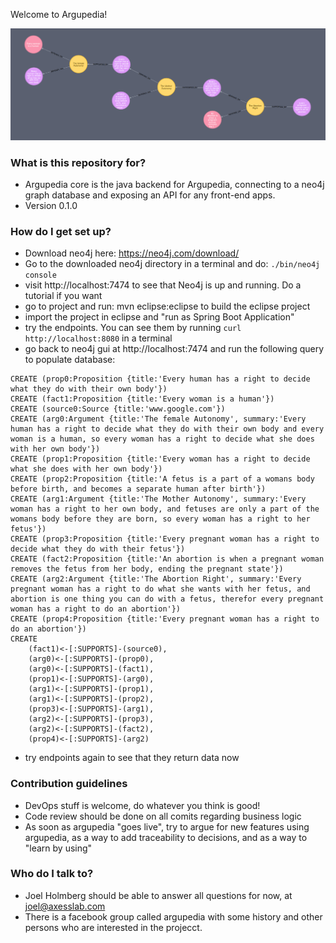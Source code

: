 Welcome to Argupedia!

![Argument modeled as nodes and relationships](dark_abortion.png?raw=true "Argupedia")

### What is this repository for? ###

* Argupedia core is the java backend for Argupedia, connecting to a neo4j graph database and exposing an API for any front-end apps. 
* Version 0.1.0

### How do I get set up? ###

* Download neo4j here: https://neo4j.com/download/ 
* Go to the downloaded neo4j directory in a terminal and do: ```./bin/neo4j console```
* visit http://localhost:7474 to see that Neo4j is up and running. Do a tutorial if you want
* go to project and run: mvn eclipse:eclipse to build the eclipse project
* import the project in eclipse and "run as Spring Boot Application"
* try the endpoints. You can see them by running ```curl http://localhost:8080``` in a terminal
* go back to neo4j gui at http://localhost:7474 and run the following query to populate database:
```
CREATE (prop0:Proposition {title:'Every human has a right to decide what they do with their own body'})
CREATE (fact1:Proposition {title:'Every woman is a human'})
CREATE (source0:Source {title:'www.google.com'})
CREATE (arg0:Argument {title:'The female Autonomy', summary:'Every human has a right to decide what they do with their own body and every woman is a human, so every woman has a right to decide what she does with her own body'})
CREATE (prop1:Proposition {title:'Every woman has a right to decide what she does with her own body'})
CREATE (prop2:Proposition {title:'A fetus is a part of a womans body before birth, and becomes a separate human after birth'})
CREATE (arg1:Argument {title:'The Mother Autonomy', summary:'Every woman has a right to her own body, and fetuses are only a part of the womans body before they are born, so every woman has a right to her fetus'})
CREATE (prop3:Proposition {title:'Every pregnant woman has a right to decide what they do with their fetus'})
CREATE (fact2:Proposition {title:'An abortion is when a pregnant woman removes the fetus from her body, ending the pregnant state'})
CREATE (arg2:Argument {title:'The Abortion Right', summary:'Every pregnant woman has a right to do what she wants with her fetus, and abortion is one thing you can do with a fetus, therefor every pregnant woman has a right to do an abortion'})
CREATE (prop4:Proposition {title:'Every pregnant woman has a right to do an abortion'})
CREATE 
	(fact1)<-[:SUPPORTS]-(source0),
	(arg0)<-[:SUPPORTS]-(prop0),
	(arg0)<-[:SUPPORTS]-(fact1),
	(prop1)<-[:SUPPORTS]-(arg0),
	(arg1)<-[:SUPPORTS]-(prop1),
	(arg1)<-[:SUPPORTS]-(prop2),
	(prop3)<-[:SUPPORTS]-(arg1),
	(arg2)<-[:SUPPORTS]-(prop3),
	(arg2)<-[:SUPPORTS]-(fact2),
	(prop4)<-[:SUPPORTS]-(arg2)
```
* try endpoints again to see that they return data now

### Contribution guidelines ###

* DevOps stuff is welcome, do whatever you think is good!
* Code review should be done on all comits regarding business logic
* As soon as argupedia "goes live", try to argue for new features using argupedia, as a way to add traceability to decisions, and as a way to "learn by using"

### Who do I talk to? ###

* Joel Holmberg should be able to answer all questions for now, at joel@axesslab.com
* There is a facebook group called argupedia with some history and other persons who are interested in the projecct.
